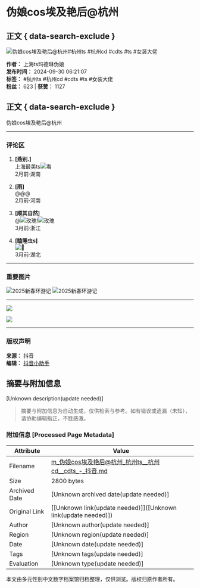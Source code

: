 # 伪娘cos埃及艳后@杭州

## 正文 { data-search-exclude }


![伪娘cos埃及艳后@杭州#杭州ts #杭州cd #cdts #ts #女装大佬](https://p3-pc-sign.douyinpic.com/tos-cn-i-0813c001/oAjVfADeYQDBvF7fNaL0LAEBAEF6EtTIAA6kEl~tplv-dy-aweme-images-v2:3000:3000:q75.webp?biz_tag=aweme_images&from=327834062&lk3s=138a59ce&s=PackSourceEnum_AWEME_DETAIL&sc=image&se=false&x-expires=1739455200&x-signature=0QlG%2BU6ZYgEa%2BYnEydBvkjPJZRk%3D)

**作者：** 上海ts玛德琳伪娘  
**发布时间：** 2024-09-30 06:21:07  
**标签：** #杭州ts #杭州cd #cdts #ts #女装大佬  
**粉丝：** 623 | **获赞：** 1127  

## 正文 { data-search-exclude }
伪娘cos埃及艳后@杭州

---

### 评论区
1. **[燕别.]**  
   上海最美ts![看](https://p3-pc-sign.douyinpic.com/obj/tos-cn-i-tsj2vxp0zn/e3a3205efba94c0a8a30640333e7ca8a?lk3s=343af0a2&x-expires=2052219600&x-signature=3fWeV6%2FxzUwUzuRmLNAUo%2FI1Css%3D&from=876277922)  
   2月前·湖南

2. **[雨]**  
   @@@  
   2月前·河南  

3. **[顺其自然]**  
   @![玫瑰](https://p3-pc-sign.douyinpic.com/obj/tos-cn-i-tsj2vxp0zn/8ec4606cfd4f4778ad03c8c6e6c82265?lk3s=343af0a2&x-expires=2052219600&x-signature=a1lmwWdMPQ5iEQ8OvDAjxGNoUTQ%3D&from=876277922)!![玫瑰](https://p3-pc-sign.douyinpic.com/obj/tos-cn-i-tsj2vxp0zn/8ec4606cfd4f4778ad03c8c6e6c82265?lk3s=343af0a2&x-expires=2052219600&x-signature=a1lmwWdMPQ5iEQ8OvDAjxGNoUTQ%3D&from=876277922)  
   3月前·浙江  

4. **[瞌睡虫s]**  
   ![🤢](//p3-pc-weboff.byteimg.com/tos-cn-i-9r5gewecjs/twemoji/72x72/1f922.png)  
   3月前·湖北

---

### 重要图片
![2025新春环游记](https://lf-resource-platform.douyinstatic.com/obj/one-solution-center-external/7359502129541449780/5335e464ad3f158974c13d2fea9a12a0.png)
![2025新春环游记](https://p3-pc-sign.douyinpic.com/tos-cn-i-0813/oAjVfADeYQDBvF7fNaL0LAEBAEF6EtTIAA6kEl~tplv-dy-aweme-images-v2:3000:3000:q75.webp?biz_tag=aweme_images&from=327834062&lk3s=138a59ce&s=PackSourceEnum_AWEME_DETAIL&sc=image&se=false&x-expires=1739455200&x-signature=0QlG%2BU6ZYgEa%2BYnEydBvkjPJZRk%3D)

---

![](https://p3-pc-sign.douyinpic.com/tos-cn-i-0813/o4NAEZ6a0ELEkAF76BlItvRAAeBfAzfDhLQDEb~tplv-dy-aweme-images-v2:3000:3000:q75.webp?biz_tag=aweme_images&from=327834062&lk3s=138a59ce&s=PackSourceEnum_AWEME_DETAIL&sc=image&se=false&x-expires=1739455200&x-signature=kubtT9dGiAXv7dtOjNrkiOVEFp0%3D)

![](https://p9-pc-sign.douyinpic.com/tos-cn-i-0813/oYQpgABA7Ce9AmMNqXP38tW3oXpBpQAAEUIeEf~tplv-dy-aweme-images-v2:3000:3000:q75.webp?biz_tag=aweme_images&from=327834062&lk3s=138a59ce&s=PackSourceEnum_AWEME_DETAIL&sc=image&se=false&x-expires=1739455200&x-signature=zTv%2BA9OkkJ1vG6nUw7mYery9Jyk%3D)

---

### 版权声明
**来源：** 抖音  
**编辑：** [抖音小助手](//creator.douyin.com/)
<!-- tcd_original_link https://m.douyin.com/share/video/7420317315239005450 -->


## 摘要与附加信息

<!-- tcd_abstract -->
[Unknown description(update needed)]
<!-- tcd_abstract_end -->

> 摘要与附加信息为自动生成，仅供检索与参考。如有错误或遗漏（未知），请协助编辑指正，不胜感激。

### 附加信息 [Processed Page Metadata]

| Attribute       | Value                                  |
|-----------------|----------------------------------------|
| Filename        | m_伪娘cos埃及艳后@杭州_杭州ts__杭州cd__cdts_-_抖音.md                             |
| Size            | 2800 bytes                           |
| Archived Date   | [Unknown archived date(update needed)]                             |
| Original Link   | [[Unknown link(update needed)]]([Unknown link(update needed)])                       |
| Author          | [Unknown author(update needed)]                               |
| Region          | [Unknown region(update needed)]                               |
| Date            | [Unknown date(update needed)]                                 |
| Tags            | [Unknown tags(update needed)]                                 |
| Evaluation            | [Unknown type(update needed)]                                 |
<!-- tcd_table_end -->

本文由多元性别中文数字档案馆归档整理，仅供浏览。版权归原作者所有。
